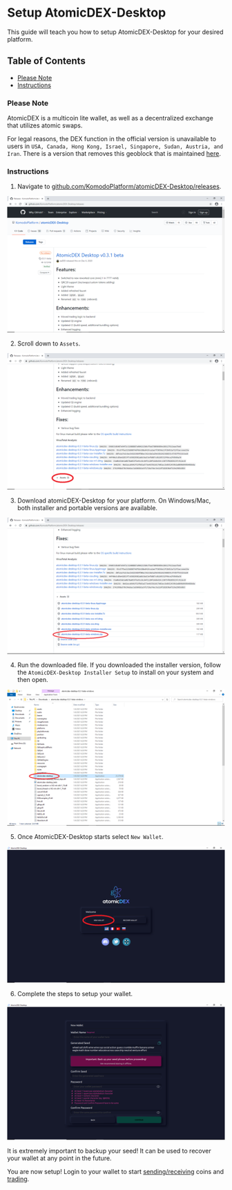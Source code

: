 # Setup AtomicDEX-Desktop

This guide will teach you how to setup AtomicDEX-Desktop for your desired platform.

## Table of Contents

- [Please Note](#Please-Note)
- [Instructions](#Instructions)

### Please Note

AtomicDEX is a multicoin lite wallet, as well as a decentralized exchange that utilizes atomic swaps.

For legal reasons, the DEX function in the official version is unavailable to users in `USA, Canada, Hong Kong, Israel, Singapore, Sudan, Austria, and Iran`. There is a version that removes this geoblock that is maintained [here](https://github.com/marmarachain/atomicdex-desktop/releases).

### Instructions

1. Navigate to [github.com/KomodoPlatform/atomicDEX-Desktop/releases](https://github.com/KomodoPlatform/atomicDEX-Desktop/releases).

![Github](/images/atomicdex_setup_github.png)

2. Scroll down to `Assets`.

![Assets](/images/atomicdex_setup_assets.png)

3. Download atomicDEX-Desktop for your platform. On Windows/Mac, both installer and portable versions are available.

![Download](/images/atomicdex_setup_download.png)

4. Run the downloaded file. If you downloaded the installer version, follow the `AtomicDEX-Desktop Installer Setup` to install on your system and then open.

![Run](/images/atomicdex_setup_run.png)

5. Once AtomicDEX-Desktop starts select `New Wallet`.

![New wallet](/images/atomicdex_setup_new_wallet.png)

6. Complete the steps to setup your wallet.

![New wallet Setup](/images/atomicdex_setup_new_wallet_page.png)

It is extremely important to backup your seed! It can be used to recover your wallet at any point in the future.

You are now setup! Login to your wallet to start [sending/receiving](https://github.com/SpaceWorksCo/guides/blob/master/Use-AtomicDEX-Desktop-As-A-Wallet.md#use-atomicDEX-desktop-as-a-wallet) coins and [trading](https://github.com/SpaceWorksCo/guides/blob/master/Use-AtomicDEX-Desktop-For-Trading.md#use-atomicDEX-desktop-for-trading).

